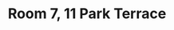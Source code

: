 ---
basin: 'No'
cudn: true
floor: Second
grade: 5
images: []
living_room: 'No'
location: 11 Park Terrace
name: '7'
network: Wireless Only
title: Room 7, 11 Park Terrace
---